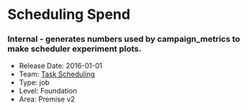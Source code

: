 # Scheduling Spend
### Internal - generates numbers used by campaign_metrics to make scheduler experiment plots.
* Release Date: 2016-01-01
* Team: [Task Scheduling](./../teams/scheduling.md)
* Type: job
* Level: Foundation
* Area: Premise v2
